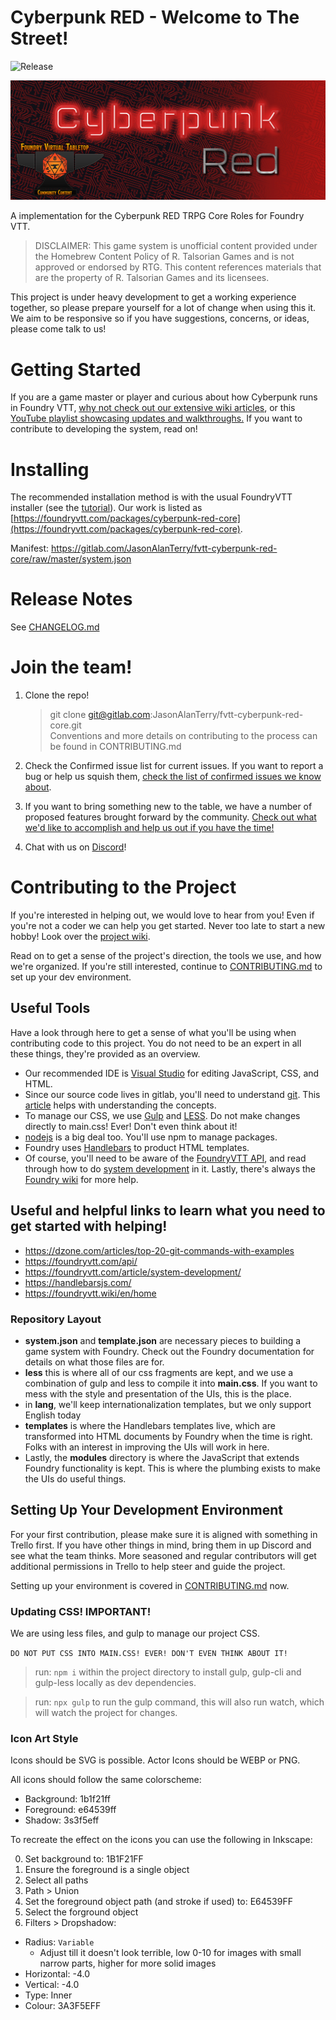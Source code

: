 # Cyberpunk RED - Welcome to The Street!
![Release](https://img.shields.io/gitlab/v/tag/22820629?label=Latest%20Release)

![image](/images/Header-VTT.jpg)

A implementation for the Cyberpunk RED TRPG Core Roles for Foundry VTT.


>DISCLAIMER: This game system is unofficial content provided under the Homebrew Content Policy of R. Talsorian Games and is not approved or endorsed by RTG. This content references materials that are the property of R. Talsorian Games and its licensees.

This project is under heavy development to get a working experience together, so please prepare yourself for a lot of change when using this it. We aim to be responsive so if you have suggestions, concerns, or ideas, please come talk to us!

# Getting Started

If you are a game master or player and curious about how Cyberpunk runs in Foundry VTT, [why not check out our extensive wiki articles](https://gitlab.com/JasonAlanTerry/fvtt-cyberpunk-red-core/-/wikis/home), or this [YouTube playlist showcasing updates and walkthroughs.](https://www.youtube.com/playlist?list=PL4-W5wKEr1fm57F9qnF8a7opYJ1pBt36X) If you want to contribute to developing the system, read on! 

# Installing

The recommended installation method is with the usual FoundryVTT installer (see the [tutorial](https://foundryvtt.com/article/tutorial/)). Our work is listed as [https://foundryvtt.com/packages/cyberpunk-red-core](https://foundryvtt.com/packages/cyberpunk-red-core).

Manifest: https://gitlab.com/JasonAlanTerry/fvtt-cyberpunk-red-core/raw/master/system.json

# Release Notes

See [CHANGELOG.md](https://gitlab.com/JasonAlanTerry/fvtt-cyberpunk-red-core/-/blob/master/CHANGELOG.md)

# Join the team!

1.  Clone the repo!<br>
    > git clone git@gitlab.com:JasonAlanTerry/fvtt-cyberpunk-red-core.git<br>
    Conventions and more details on contributing to the process can be found in CONTRIBUTING.md

2. Check the Confirmed issue list for current issues. If you want to report a bug or help us squish them, [check the list of confirmed issues we know about](https://gitlab.com/JasonAlanTerry/fvtt-cyberpunk-red-core/-/issues?label_name%5B%5D=Confirmed).

3. If you want to bring something new to the table, we have a number of proposed features brought forward by the community. [Check out what we'd like to accomplish and help us out if you have the time!](https://gitlab.com/JasonAlanTerry/fvtt-cyberpunk-red-core/-/issues?label_name%5B%5D=Feature)

4.  Chat with us on [Discord](https://discord.gg/hpyz2nf6Vk)!

# Contributing to the Project

If you're interested in helping out, we would love to hear from you! Even if you're not a coder we can help you get started. Never too late to start a new hobby! Look over the [project wiki](https://gitlab.com/JasonAlanTerry/fvtt-cyberpunk-red-core/-/wikis/home).

Read on to get a sense of the project's direction, the tools we use, and how we're organized. If you're still interested, continue to [CONTRIBUTING.md](https://gitlab.com/JasonAlanTerry/fvtt-cyberpunk-red-core/-/blob/dev/CONTRIBUTING.md) to set up your dev environment.

## Useful Tools

Have a look through here to get a sense of what you'll be using when contributing code to this project. You do not need to be an expert in all these things, they're provided as an overview.

- Our recommended IDE is [Visual Studio](https://code.visualstudio.com/) for editing JavaScript, CSS, and HTML.
- Since our source code lives in gitlab, you'll need to understand [git](https://git-scm.com/). This [article](https://dzone.com/articles/top-20-git-commands-with-examples) helps with understanding the concepts.
- To manage our CSS, we use [Gulp](https://gulpjs.com/) and [LESS](http://lesscss.org/). Do not make changes directly to main.css! Ever! Don't even think about it!
- [nodejs](https://nodejs.org/en/) is a big deal too. You'll use npm to manage packages.
- Foundry uses [Handlebars](https://handlebarsjs.com/) to product HTML templates.
- Of course, you'll need to be aware of the [FoundryVTT API](https://foundryvtt.com/api/), and read through how to do [system development](https://foundryvtt.com/article/system-development/) in it. Lastly, there's always the [Foundry wiki](https://foundryvtt.wiki/en/home) for more help.

## Useful and helpful links to learn what you need to get started with helping!

- https://dzone.com/articles/top-20-git-commands-with-examples
- https://foundryvtt.com/api/
- https://foundryvtt.com/article/system-development/
- https://handlebarsjs.com/
- https://foundryvtt.wiki/en/home

### Repository Layout

- **system.json** and **template.json** are necessary pieces to building a game system with Foundry. Check out the Foundry documentation for details on what those files are for.
- **less** this is where all of our css fragments are kept, and we use a combination of gulp and less to compile it into **main.css**. If you want to mess with the style and presentation of the UIs, this is the place.
- in **lang**, we'll keep internationalization templates, but we only support English today
- **templates** is where the Handlebars templates live, which are transformed into HTML documents by Foundry when the time is right. Folks with an interest in improving the UIs will work in here.
- Lastly, the **modules** directory is where the JavaScript that extends Foundry functionality is kept. This is where the plumbing exists to make the UIs do useful things.

## Setting Up Your Development Environment

For your first contribution, please make sure it is aligned with something in Trello first. If you have other things in mind, bring them in up Discord and see what the team thinks. More seasoned and regular contributors will get additional permissions in Trello to help steer and guide the project.

Setting up your environment is covered in [CONTRIBUTING.md](https://gitlab.com/JasonAlanTerry/fvtt-cyberpunk-red-core/-/blob/dev/CONTRIBUTING.md) now.

### Updating CSS! IMPORTANT!

We are using less files, and gulp to manage our project CSS.

`DO NOT PUT CSS INTO MAIN.CSS! EVER! DON'T EVEN THINK ABOUT IT!`

> run: `npm i` within the project directory to install gulp, gulp-cli and gulp-less locally as dev dependencies.

> run: `npx gulp` to run the gulp command, this will also run watch, which will watch the project for changes.

### Icon Art Style

Icons should be SVG is possible. Actor Icons should be WEBP or PNG.

All icons should follow the same colorscheme:

* Background: 1b1f21ff
* Foreground: e64539ff
* Shadow: 3s3f5eff

To recreate the effect on the icons you can use the following in Inkscape:

0. Set background to: 1B1F21FF
0. Ensure the foreground is a single object
  0. Select all paths
  0. Path > Union
0. Set the foreground object path (and stroke if used) to: E64539FF
0. Select the forground object
0. Filters > Dropshadow:
  * Radius: `Variable`
    * Adjust till it doesn't look terrible, low 0-10 for images with small narrow parts, higher for more solid images
  * Horizontal: -4.0
  * Vertical: -4.0
  * Type: Inner
  * Colour: 3A3F5EFF
